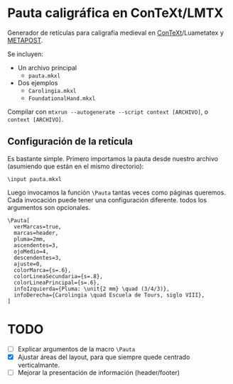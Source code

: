 # Pauta caligráfica en ConTeXt/LMTX

Generador de retículas para caligrafía medieval en [ConTeXt](https://wiki.contextgarden.net/)/Luametatex y [METAPOST](https://wiki.contextgarden.net/MetaPost).

Se incluyen:

- Un archivo principal
  - `pauta.mkxl`
- Dos ejemplos
  - `Carolingia.mkxl`
  - `FoundationalHand.mkxl`

Compilar con `mtxrun --autogenerate --script context [ARCHIVO]`, o `context [ARCHIVO]`.

## Configuración de la retícula

Es bastante simple. Primero importamos la pauta desde nuestro archivo (asumiendo que están en el mismo directorio):

```context
\input pauta.mkxl
```

Luego invocamos la función `\Pauta` tantas veces como páginas queremos. Cada invocación puede tener una configuración diferente. todos los argumentos son opcionales.

```context
\Pauta[
  verMarcas=true,
  marcas=header,
  pluma=2mm,
  ascendentes=3,
  ojoMedio=4,
  descendentes=3,
  ajuste=0,
  colorMarca={s=.6},
  colorLineaSecundaria={s=.8},
  colorLineaPrincipal={s=.6},
  infoIzquierda={Pluma: \unit{2 mm} \quad (3/4/3)},
  infoDerecha={Carolingia \quad Escuela de Tours, siglo VIII},
]
```

# TODO

- [ ] Explicar argumentos de la macro `\Pauta`
- [x] Ajustar áreas del layout, para que siempre quede centrado verticalmante.
- [ ] Mejorar la presentación de información (header/footer)

